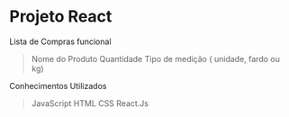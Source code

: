 # Projeto React

Lista de Compras funcional

> Nome do Produto
> Quantidade
> Tipo de medição ( unidade, fardo ou kg)

Conhecimentos Utilizados

> JavaScript
> HTML
> CSS
> React.Js

